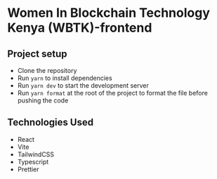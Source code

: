 # Women In Blockchain Technology Kenya (WBTK)-frontend

## Project setup

- Clone the repository
- Run `yarn` to install dependencies
- Run `yarn dev` to start the development server
- Run `yarn format` at the root of the project to format the file before pushing the code

## Technologies Used

- React
- Vite
- TailwindCSS
- Typescript
- Prettier


